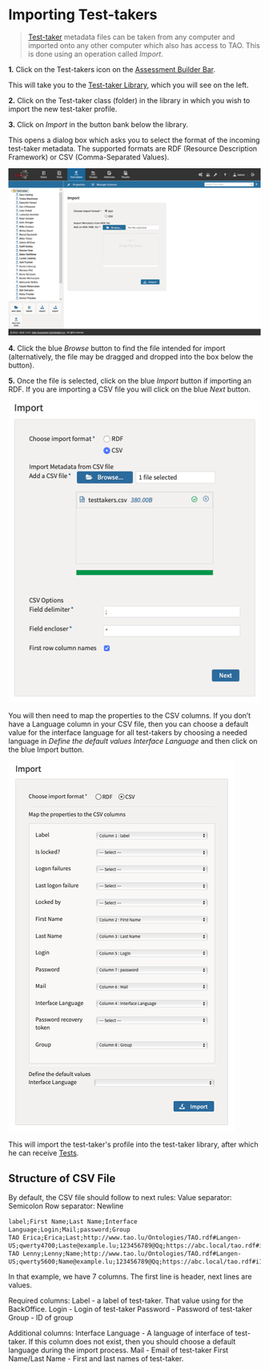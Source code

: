 <!--
created_at: 2016-12-15
authors:         
    - "Catherine Pease"
--> 

# Importing Test-takers

>[Test-taker](../appendix/glossary.md#test-taker) metadata files can be taken from any computer and imported onto any other computer which also has access to TAO. This is done using an operation called *Import*.


**1.**  Click on the Test-takers icon on the [Assessment Builder Bar](../appendix/glossary.md#assessment-builder-bar).

This will take you to the [Test-taker Library](../appendix/glossary.md#test-taker-library), which you will see on the left.

**2.**  Click on the Test-taker class (folder) in the library in which you wish to import the new test-taker profile.

**3.**  Click on *Import* in the button bank below the library.

This opens a dialog box which asks you to select the format of the incoming test-taker metadata. The supported formats are RDF (Resource Description Framework) or CSV (Comma-Separated Values).  

![Importing Test-takers](../resources/backend/test-takers/import-3.png)

**4.** Click the blue *Browse* button to find the file intended for import (alternatively, the file may be dragged and dropped into the box below the button).

**5.** Once the file is selected, click on the blue *Import* button if importing an RDF. If you are importing a CSV file you will click on the blue *Next* button.

![Selecting CSV](../resources/backend/test-takers/import1tt.png)

You will then need to map the properties to the CSV columns. If you don’t have a Language column in your CSV file, then you can choose a default value for the interface language for all test-takers by choosing a needed language in *Define the default values Interface Language* and then click on the blue Import button.

![Mapping Columns](../resources/backend/test-takers/import2tt.png)

This will import the test-taker's profile into the test-taker library, after which he can receive [Tests](../deliveries/create-a-new-delivery.md).

## Structure of CSV File

By default, the CSV file should follow to next rules:
Value separator: Semicolon
Row separator: Newline

```
label;First Name;Last Name;Interface Language;Login;Mail;password;Group
TAO Erica;Erica;Last;http://www.tao.lu/Ontologies/TAO.rdf#Langen-US;qwerty4700;Laste@example.lu;123456789@Qq;https://abc.local/tao.rdf#i15677754915441105
TAO Lenny;Lenny;Name;http://www.tao.lu/Ontologies/TAO.rdf#Langen-US;qwerty5600;Name@example.lu;123456789@Qq;https://abc.local/tao.rdf#i15677754915070106

```

In that example, we have 7 columns. The first line is header, next lines are values.

Required columns:
Label - a label of test-taker. That value using for the BackOffice.
Login - Login of test-taker
Password - Password of test-taker
Group - ID of group

Additional columns:
Interface Language - A language of interface of test-taker. If this column does not exist, then you should choose a default language during the import process. 
Mail - Email of test-taker
First Name/Last Name - First and last names of test-taker.
